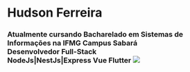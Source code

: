 <h1>Hudson Ferreira</h1> <h3>Atualmente cursando Bacharelado em Sistemas de Informações na IFMG Campus Sabará
<br>Desenvolvedor Full-Stack
<br>NodeJs|NestJs|Express Vue Flutter
<a href = https://www.linkedin.com/in/hudson-ferreira-1b6980169/>
<img src = "https://t.ctcdn.com.br/IwwDh-BajTE4ZwE4zuIcvz9Q2ZY=/i490027.jpeg">
</a>

